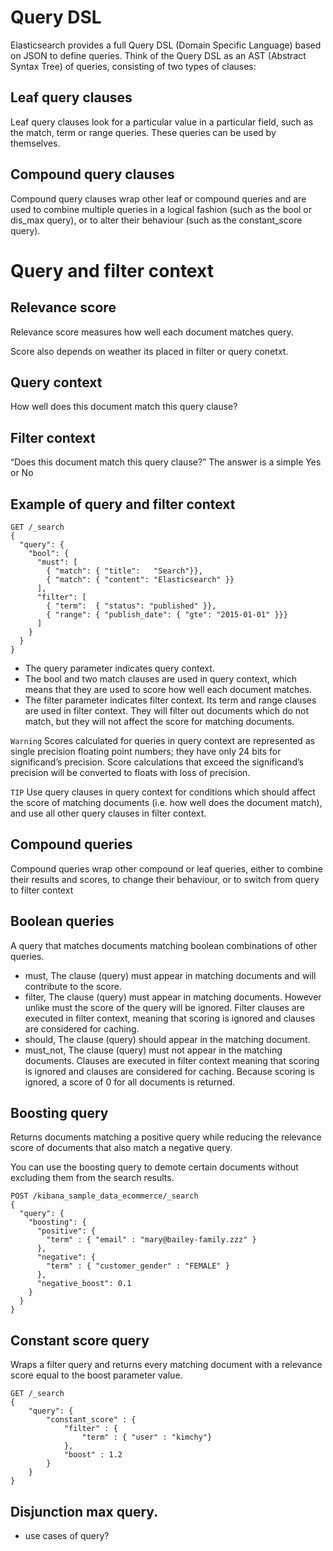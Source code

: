 # Query DSL

Elasticsearch provides a full Query DSL (Domain Specific Language) based on JSON to define queries. Think of the Query DSL as an AST (Abstract Syntax Tree) of queries, consisting of two types of clauses:

## Leaf query clauses
Leaf query clauses look for a particular value in a particular field, such as the match, term or range queries. These queries can be used by themselves.

## Compound query clauses
Compound query clauses wrap other leaf or compound queries and are used to combine multiple queries in a logical fashion (such as the bool or dis_max query), or to alter their behaviour (such as the constant_score query).



# Query and filter context

## Relevance score

Relevance score measures how well each document matches query.

Score also depends on weather its placed in filter or query conetxt.

## Query context

How well does this document match this query clause?

## Filter context

“Does this document match this query clause?” The answer is a simple Yes or No

## Example of query and filter context

```
GET /_search
{
  "query": { 
    "bool": { 
      "must": [
        { "match": { "title":   "Search"}},
        { "match": { "content": "Elasticsearch" }}
      ],
      "filter": [ 
        { "term":  { "status": "published" }},
        { "range": { "publish_date": { "gte": "2015-01-01" }}}
      ]
    }
  }
}
```

- The query parameter indicates query context.
- The bool and two match clauses are used in query context, which means that they are used to score how well each document matches.
- The filter parameter indicates filter context. Its term and range clauses are used in filter context. They will filter out documents which do not match, but they will not affect the score for matching documents.

```Warning``` 
Scores calculated for queries in query context are represented as single precision floating point numbers; they have only 24 bits for significand’s precision. Score calculations that exceed the significand’s precision will be converted to floats with loss of precision.

```TIP``` Use query clauses in query context for conditions which should affect the score of matching documents (i.e. how well does the document match), and use all other query clauses in filter context.

## Compound queries
Compound queries wrap other compound or leaf queries, either to combine their results and scores, to change their behaviour, or to switch from query to filter context


## Boolean queries
A query that matches documents matching boolean combinations of other queries.

- must, The clause (query) must appear in matching documents and will contribute to the score.
- filter, The clause (query) must appear in matching documents. However unlike must the score of the query will be ignored. Filter clauses are executed in filter context, meaning that scoring is ignored and clauses are considered for caching.
- should, The clause (query) should appear in the matching document.
- must_not, The clause (query) must not appear in the matching documents. Clauses are executed in filter context meaning that scoring is ignored and clauses are considered for caching. Because scoring is ignored, a score of 0 for all documents is returned.


## Boosting query

Returns documents matching a positive query while reducing the relevance score of documents that also match a negative query.

You can use the boosting query to demote certain documents without excluding them from the search results.

```
POST /kibana_sample_data_ecommerce/_search
{
  "query": {
    "boosting": {
      "positive": {
        "term" : { "email" : "mary@bailey-family.zzz" }
      },
      "negative": {
        "term" : { "customer_gender" : "FEMALE" }
      },
      "negative_boost": 0.1
    }
  }
}
```

## Constant score query

Wraps a filter query and returns every matching document with a relevance score equal to the boost parameter value.

```
GET /_search
{
    "query": {
        "constant_score" : {
            "filter" : {
                "term" : { "user" : "kimchy"}
            },
            "boost" : 1.2
        }
    }
}
```


## Disjunction max query.
- use cases of query?




















